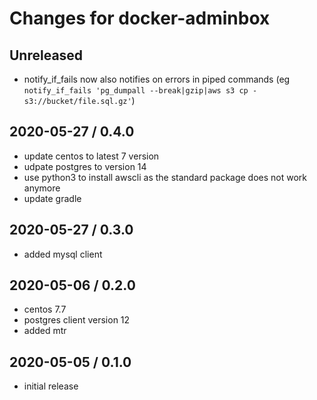 # Changes for docker-adminbox

## Unreleased

- notify_if_fails now also notifies on errors in piped commands
  (eg `notify_if_fails 'pg_dumpall --break|gzip|aws s3 cp - s3://bucket/file.sql.gz'`)

## 2020-05-27 / 0.4.0

- update centos to latest 7 version
- udpate postgres to version 14
- use python3 to install awscli as the
  standard package does not work anymore
- update gradle

## 2020-05-27 / 0.3.0

- added mysql client

## 2020-05-06 / 0.2.0

- centos 7.7
- postgres client version 12
- added mtr

## 2020-05-05 / 0.1.0

- initial release
